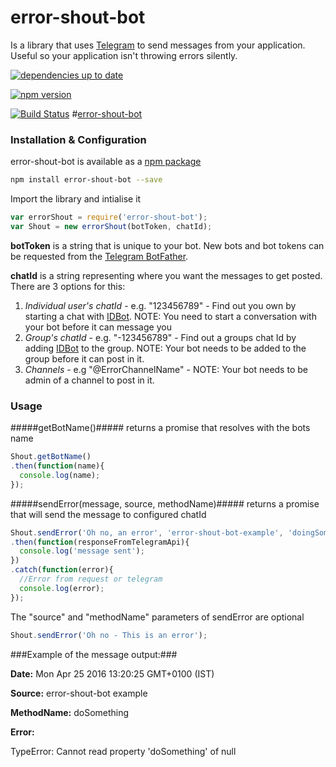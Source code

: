 

# error-shout-bot
Is a library that uses [Telegram](http://telegram.org) to send messages from your application. Useful so your application isn't throwing errors silently.

[![dependencies up to date](https://david-dm.org/sevenleaps/error-shout-bot)](https://david-dm.org/sevenleaps/error-shout-bot)

[![npm version](https://badge.fury.io/js/error-shout-bot.svg)](https://badge.fury.io/js/error-shout-bot)

[![Build Status](https://travis-ci.org/sevenleaps/error-shout-bot.svg?branch=master)](https://travis-ci.org/sevenleaps/error-shout-bot)
#[error-shout-bot](http://github.com/sevenleaps/error-shout-bot)

### Installation & Configuration ###

error-shout-bot is available as a [npm package](https://www.npmjs.com/package/error-shout-bot)
```sh
npm install error-shout-bot --save
```

Import the library and intialise it
```js
var errorShout = require('error-shout-bot');
var Shout = new errorShout(botToken, chatId);
```

**botToken** is a string that is unique to your bot. New bots and bot tokens can be requested from the [Telegram BotFather](https://telegram.me/botfather).

**chatId** is a string representing where you want the messages to get posted. There are 3 options for this:

1. *Individual user's chatId* - e.g. "123456789" - Find out you own by starting a chat with [IDBot](http://telegram.me/myidbot). NOTE: You need to start a conversation with your bot before it can message you
2. *Group's chatId* - e.g. "-123456789" - Find out a groups chat Id by adding [IDBot](http://telegram.me/myidbot) to the group. NOTE: Your bot needs to be added to the group before it can post in it.
3. *Channels* - e.g "@ErrorChannelName" - NOTE: Your bot needs to be admin of a channel to post in it.

### Usage ###

#####getBotName()#####
returns a promise that resolves with the bots name
```js
Shout.getBotName()
.then(function(name){
  console.log(name);
});
```

#####sendError(message, source, methodName)#####
returns a promise that will send the message to configured chatId
```js
Shout.sendError('Oh no, an error', 'error-shout-bot-example', 'doingSomething')
.then(function(responseFromTelegramApi){
  console.log('message sent');
})
.catch(function(error){
  //Error from request or telegram
  console.log(error);
});
```

The "source" and "methodName" parameters of sendError are optional
```js
Shout.sendError('Oh no - This is an error');
```

###Example of the message output:###

**Date:** Mon Apr 25 2016 13:20:25 GMT+0100 (IST)

**Source:** error-shout-bot example

**MethodName:** doSomething

**Error:**

TypeError: Cannot read property 'doSomething' of null
